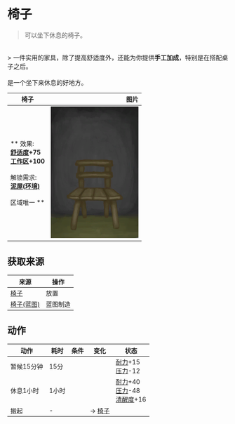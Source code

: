 # 椅子  
> 可以坐下休息的椅子。  
<br>  
> 一件实用的家具，除了提高舒适度外，还能为你提供<b>手工加成</b>，特别是在搭配桌子之后。<br><br>是一个坐下来休息的好地方。  
  
  椅子  |   图片   
 ----  |  ----:   
 ** 效果: **<br>[舒适度](Comfort.md)+75<br>[工作区](Workplace.md)+100<br><br>** 解锁需求: **<br>[泥屋(环境)](Env_MudHut.md)<br><br>** 区域唯一 **  |  <img decoding="async" src="Sprite/Chair.png" href="a.md" style="max-width:300px;max-height:300px;">   
  
## 获取来源  
来源  |  操作  
----  |  ----  
[椅子](Chair.md)  |  放置  
[椅子(蓝图)](Bp_Chair.md)  |  蓝图制造  
## 动作  
动作  |  耗时  |  条件  |  变化  |  状态  
----  |  ----  |  ----  |  ----  |  ----  
暂候15分钟<br>  |  15分  |    |    |  [耐力](Stamina.md)+15<br>[压力](Stress.md)-12  
休息1小时<br>  |  1小时  |    |    |  [耐力](Stamina.md)+40<br>[压力](Stress.md)-48<br>[清醒度](Wakefulness.md)+16  
搬起<br>  |  -  |    |  → [椅子](Chair.md)  |    
